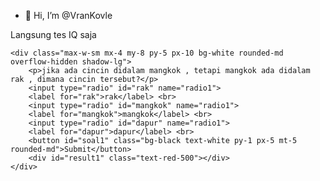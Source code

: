 - 👋 Hi, I’m @VranKovle

<!DOCTYPE html>
<html lang="en">

<head>
    <meta charset="UTF-8">
    <meta name="viewport" content="width=device-width, initial-scale=1.0">
    <title>Tes IQ</title>
    <script src="https://cdn.tailwindcss.com"></script>
</head>

<body>
    <div class="mt-16 mb-40">
        <p class="font-semibold text-[80px]">Langsung tes IQ saja</p>
    </div>


    <div class="max-w-sm mx-4 my-8 py-5 px-10 bg-white rounded-md overflow-hidden shadow-lg">
        <p>jika ada cincin didalam mangkok , tetapi mangkok ada didalam rak , dimana cincin tersebut?</p>
        <input type="radio" id="rak" name="radio1">
        <label for="rak">rak</label> <br>
        <input type="radio" id="mangkok" name="radio1">
        <label for="mangkok">mangkok</label> <br>
        <input type="radio" id="dapur" name="radio1">
        <label for="dapur">dapur</label> <br>
        <button id="soal1" class="bg-black text-white py-1 px-5 mt-5 rounded-md">Submit</button>
        <div id="result1" class="text-red-500"></div>
    </div>

 
</body>

</html>


<!---
VranKovle/VranKovle is a ✨ special ✨ repository because its `README.md` (this file) appears on your GitHub profile.
You can click the Preview link to take a look at your changes.
--->
